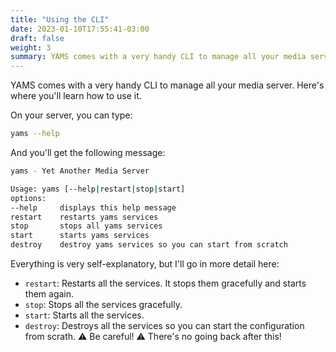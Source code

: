 ```yaml
---
title: "Using the CLI"
date: 2023-01-10T17:55:41-03:00
draft: false
weight: 3
summary: YAMS comes with a very handy CLI to manage all your media server. Here's where you'll learn how to use it.
---
```


YAMS comes with a very handy CLI to manage all your media server. Here's where you'll learn how to use it.

On your server, you can type: 
```bash
yams --help
```

And you'll get the following message:

```bash
yams - Yet Another Media Server

Usage: yams [--help|restart|stop|start]
options:
--help     displays this help message
restart    restarts yams services
stop       stops all yams services
start      starts yams services
destroy    destroy yams services so you can start from scratch
```

Everything is very self-explanatory, but I'll go in more detail here:

- `restart`: Restarts all the services. It stops them gracefully and starts them again.
- `stop`: Stops all the services gracefully.
- `start`: Starts all the services.
- `destroy`: Destroys all the services so you can start the configuration from scrath. ⚠️ Be careful! ⚠️ There's no going back after this!
